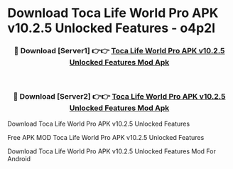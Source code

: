 # Download Toca Life World Pro APK v10.2.5 Unlocked Features - o4p2l



<div align="center">
<h3>🔴 Download [Server1] 👉👉 <a href="https://momento.my/?title=Toca_Life_World_Pro_APK_v10.2.5_Unlocked_Features">Toca Life World Pro APK v10.2.5 Unlocked Features Mod Apk</a></h3><br>

<h3>🔴 Download [Server2] 👉👉 <a href="https://momento.my/?title=Toca_Life_World_Pro_APK_v10.2.5_Unlocked_Features">Toca Life World Pro APK v10.2.5 Unlocked Features Mod Apk</a></h3>
</div>



Download Toca Life World Pro APK v10.2.5 Unlocked Features 

Free APK MOD Toca Life World Pro APK v10.2.5 Unlocked Features 

Download Toca Life World Pro APK v10.2.5 Unlocked Features Mod For Android

